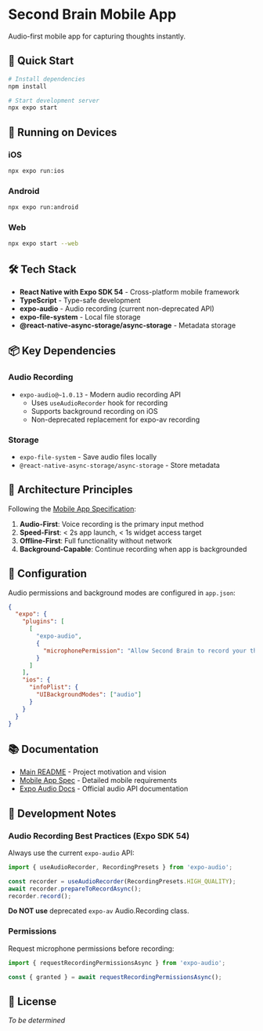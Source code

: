# Second Brain Mobile App

Audio-first mobile app for capturing thoughts instantly.

## 🚀 Quick Start

```bash
# Install dependencies
npm install

# Start development server
npx expo start
```

## 📱 Running on Devices

### iOS
```bash
npx expo run:ios
```

### Android
```bash
npx expo run:android
```

### Web
```bash
npx expo start --web
```

## 🛠️ Tech Stack

- **React Native with Expo SDK 54** - Cross-platform mobile framework
- **TypeScript** - Type-safe development
- **expo-audio** - Audio recording (current non-deprecated API)
- **expo-file-system** - Local file storage
- **@react-native-async-storage/async-storage** - Metadata storage

## 📦 Key Dependencies

### Audio Recording
- `expo-audio@~1.0.13` - Modern audio recording API
  - Uses `useAudioRecorder` hook for recording
  - Supports background recording on iOS
  - Non-deprecated replacement for expo-av recording

### Storage
- `expo-file-system` - Save audio files locally
- `@react-native-async-storage/async-storage` - Store metadata

## 🎯 Architecture Principles

Following the [Mobile App Specification](../docs/MOBILE-APP.md):

1. **Audio-First**: Voice recording is the primary input method
2. **Speed-First**: < 2s app launch, < 1s widget access target
3. **Offline-First**: Full functionality without network
4. **Background-Capable**: Continue recording when app is backgrounded

## 🔧 Configuration

Audio permissions and background modes are configured in `app.json`:

```json
{
  "expo": {
    "plugins": [
      [
        "expo-audio",
        {
          "microphonePermission": "Allow Second Brain to record your thoughts and ideas."
        }
      ]
    ],
    "ios": {
      "infoPlist": {
        "UIBackgroundModes": ["audio"]
      }
    }
  }
}
```

## 📚 Documentation

- [Main README](../README.md) - Project motivation and vision
- [Mobile App Spec](../docs/MOBILE-APP.md) - Detailed mobile requirements
- [Expo Audio Docs](https://docs.expo.dev/versions/latest/sdk/audio/) - Official audio API documentation

## 🧪 Development Notes

### Audio Recording Best Practices (Expo SDK 54)

Always use the current `expo-audio` API:

```typescript
import { useAudioRecorder, RecordingPresets } from 'expo-audio';

const recorder = useAudioRecorder(RecordingPresets.HIGH_QUALITY);
await recorder.prepareToRecordAsync();
recorder.record();
```

**Do NOT use** deprecated `expo-av` Audio.Recording class.

### Permissions

Request microphone permissions before recording:

```typescript
import { requestRecordingPermissionsAsync } from 'expo-audio';

const { granted } = await requestRecordingPermissionsAsync();
```

## 📄 License

_To be determined_
